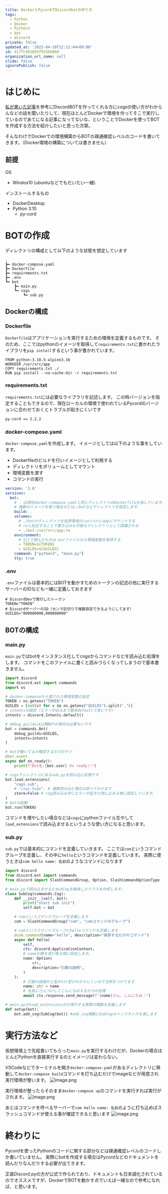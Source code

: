 ```yaml
---
title: DockerとPycordでDiscordbotの作り方
tags:
  - Python
  - Docker
  - Python3
  - bot
  - discord
private: false
updated_at: '2023-04-10T12:13:44+09:00'
id: 4177c561855f915bb060
organization_url_name: null
slide: false
ignorePublish: false
---
```

# はじめに
[私が書いた記事](https://qiita.com/nikawamikan/items/1c253ce9b05d7edf1dd0)を参考にDiscordBOTを作ってくれる方にcogsの使い方がわからんなどの話を聞いたりして、現在ほとんどDockerで環境を作ってそこで実行しているのであてになる記事になってないな、ということでDockerを使ってBOTを作成する方法を紹介したいと思った次第。

そんなわけでDockerでの環境構築からBOTの疎通確認レベルのコードを書いてきます。（Docker環境の構築については書きません）
## 前提
OS
- Windos10 (ubuntuなどでもだいたい一緒)


インストールするもの
- DockerDesktop
- Python 3.10
    - py-cord

# BOTの作成
ディレクトリの構成として以下のような状態を想定しています
```
.
┣━ docker-compose.yaml
┣━ Dockerfile
┣━ requirements.txt
┣━ .env
┗━ bot
    ┣━ main.py
    ┗━ cogs
        ┗━ sub.py
```

## Dockerの構成
### Dockerfile
`Dockerfile`はアプリケーションを実行するための環境を定義するものです。
そのため、ここではpythonのイメージを取得して`requirements.txt`に書かれたライブラリを`pip install`するという事が書かれています。
```docker:Dockerfile
FROM python:3.10.5-alpine3.16
WORKDIR /usr/src/app
COPY requirements.txt ./
RUN pip install --no-cache-dir -r requirements.txt
```
### requirements.txt
`requirements.txt`には必要なライブラリを記述します。
この時バージョンを指定することもできるので、現在ローカルの環境で使われているPycordのバージョンに合わせておくとトラブルが起きにくいです
```shell:requirements.txt
py-cord == 2.2.2
```
### docker-compose.yaml
`docker-compose.yaml`を作成します。
イメージとしては以下のような事をしています。
- Dockerfileのビルドを行いイメージとして利用する
- ディレクトリをボリュームとしてマウント
- 環境変数を渡す
- コマンドの実行
```yaml:docker-compose.yaml
version: '3.8'
services:
  bot:
    # . は現在docker-compose.yamlと同じディレクトリのDockerfileを指しています。
    # 複数のイメージを使う場合などは./botなどディレクトリを指定します。
    build: .
    volumes:
      # ./botのディレクトリを仮想環境の/usr/src/appにマウントする
      # rwと記述することで書き込みも可能なディレクトリとして認識される
      - ./bot:/usr/src/app:rw 
    environment:
      # ${}で囲んだものは.envファイルから環境変数を取得する
      - TOKEN=${TOKEN}
      - GUILDS=${GUILDS}
    command: ["python3", "main.py"]
    tty: true
```
### .env
`.env`ファイルは基本的にはBOTを動かすためのトークンの記述の他に実行するサーバーのIDなども一緒に定義しておきます
```shell:.env
# DiscordDevで発行したトークン
TOKEN="TOKEN" 
# DiscordサーバーのID（カンマ区切りで複数設定できるようにしてます）
GUILDS="000000000,000000000" 
```

## BOTの構成
### main.py
`main.py`ではbotをインスタンス化してcogsからコマンドなどを読み込む処理をします。
コマンドをこのファイルに書くと読みづらくなってしまうので基本書きません。
```py:main.py
import discord
from discord.ext import commands
import os

# docker-composeから渡された環境変数の設定
TOKEN = os.getenv("TOKEN") 
GUILDS = [int(v) for v in os.getenv("GUILDS").split(",")]
# intentsの設定（エラーが出るまで基本defaultで良いです） 
intents = discord.Intents.default()

# debug_guildsは公開BOTの場合は必要ないです
bot = commands.Bot(
    debug_guilds=GUILDS,
    intents=intents
)

# botが動いてるか確認するだけのヤツ
@bot.event
async def on_ready():
    print(f"Bot名:{bot.user} On ready!!")

# cogsディレクトリにあるsub.pyを読み込む処理です
bot.load_extensions(
    "cogs.sub",
    # "cogs.hoge", # 複数読み込む場合は並べてかけます
    store=False # cog読み込み中にエラーが起きた時に止まる様に設定しています。
)
# botの起動
bot.run(TOKEN)
```
コマンドを増やしたい場合などは`cogs`にpythonファイル生やして`load_extensions`で読み込ませるというような使い方になると思います。

### sub.py
`sub.py`では基本的にコマンドを定義していきます。
ここでは`com`というコマンドグループを定義し、その中に`hello`というコマンドを定義しています。
実際に使うときは`com hello name: 名前`のようなコマンドになります
```py:sub.py
import discord
from discord.ext import commands
from discord import SlashCommandGroup, Option, SlashCommandOptionType

# main.pyで読み込ませるためのCogを継承したクラスを作成します。
class SubCog(commands.Cog):
    def __init__(self, bot):
        print("start sub init")
        self.bot = bot

    # comというコマンドグループを定義します
    com = SlashCommandGroup("com", "comコマンドのグループ")

    # comというコマンドグループにhelloコマンドを定義します
    @com.command(name="hello", description="挨拶するだけのコマンド")
    async def hello(
        self,
        ctx: discord.ApplicationContext,
        # name引数を受け取る様に設定します。
        name: Option(
            str,
            description="引数の説明",
        )
    ):
        # 引数の段階だと型がstr型かわかりにくいので注釈をつけてます
        name: str = name 
        # 名前にさんづけしてこんにちはするだけの処理
        await ctx.response.send_message(f"{name}さん、こんにちは！")

# main.pyのload_extensionsのが実行する実際の関数を定義します
def setup(bot):
    bot.add_cog(SubCog(bot)) #add_cog関数にSubCogのインスタンスを渡します
```

# 実行方法など
仮想環境上で先程書いてもらった`main.py`を実行するわけだが、Dockerの場合ほとんどPythonを直接実行するのとイメージは変わらない。

VSCodeなどでターミナルを開き`docker-compose.yaml`があるディレクトリに移動して`docker-compose build`コマンドを打ち込むだけでimageなどが用意され実行環境が整います。
![image.png](https://qiita-image-store.s3.ap-northeast-1.amazonaws.com/0/1239781/49b76510-ae52-e110-9657-0d1d656e53fb.png)

実行環境が整ったらそのまま`docker-compose up`のコマンドを実行すれば実行がされます。
![image.png](https://qiita-image-store.s3.ap-northeast-1.amazonaws.com/0/1239781/773e8220-aee8-ec4a-54e6-5724b0222046.png)

あとはコマンドを呼べるサーバーで`com hello name: 名前`のように打ち込めばスラッシュコマンドが使える事が確認できると思います
![image.png](https://qiita-image-store.s3.ap-northeast-1.amazonaws.com/0/1239781/7b6e081d-9fe0-3fae-8b7a-0100eac23172.png)

# 終わりに
Pycordを使ったPythonのコードに関する部分などは疎通確認レベルのコードしか書いていません。
実際にbotを作成する場合はPycordなどのドキュメントを読んだりなんだりする必要が出てきます。

正直Discord.pyの方が公式で作られており、ドキュメントも日本語化されているのでオススメですが、DockerでBOTを動かす点でいえば一緒なので参考になれば、と思います。

